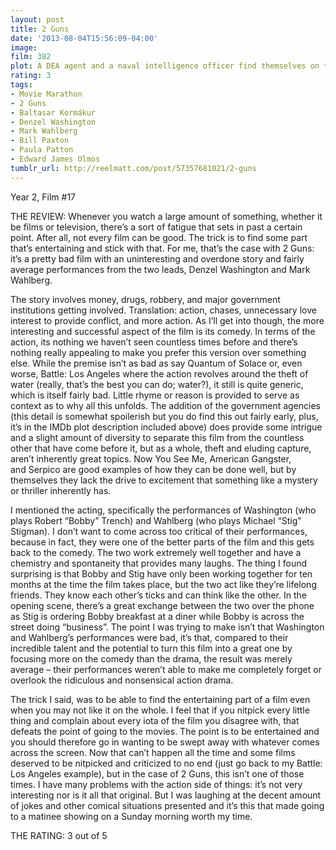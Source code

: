 ```yaml
---
layout: post
title: 2 Guns
date: '2013-08-04T15:56:09-04:00'
image: 
film: 382
plot: A DEA agent and a naval intelligence officer find themselves on the run after a botched attempt to infiltrate a drug cartel. While fleeing, they learn the secret of their shaky alliance - Neither knew that the other was an undercover agent.
rating: 3
tags:
- Movie Marathon
- 2 Guns
- Baltasar Kormákur
- Denzel Washington
- Mark Wahlberg
- Bill Paxton
- Paula Patton
- Edward James Olmos
tumblr_url: http://reelmatt.com/post/57357681021/2-guns
---
```


Year 2, Film #17

THE REVIEW: Whenever you watch a large amount of something, whether it be films or television, there’s a sort of fatigue that sets in past a certain point. After all, not every film can be good. The trick is to find some part that’s entertaining and stick with that. For me, that’s the case with 2 Guns: it’s a pretty bad film with an uninteresting and overdone story and fairly average performances from the two leads, Denzel Washington and Mark Wahlberg.

The story involves money, drugs, robbery, and major government institutions getting involved. Translation: action, chases, unnecessary love interest to provide conflict, and more action. As I’ll get into though, the more interesting and successful aspect of the film is its comedy. In terms of the action, its nothing we haven’t seen countless times before and there’s nothing really appealing to make you prefer this version over something else. While the premise isn’t as bad as say Quantum of Solace or, even worse, Battle: Los Angeles where the action revolves around the theft of water (really, that’s the best you can do; water?), it still is quite generic, which is itself fairly bad. Little rhyme or reason is provided to serve as context as to why all this unfolds. The addition of the government agencies (this detail is somewhat spoilerish but you do find this out fairly early, plus, it’s in the IMDb plot description included above) does provide some intrigue and a slight amount of diversity to separate this film from the countless other that have come before it, but as a whole, theft and eluding capture, aren’t inherently great topics. Now You See Me, American Gangster, and Serpico are good examples of how they can be done well, but by themselves they lack the drive to excitement that something like a mystery or thriller inherently has.

I mentioned the acting, specifically the performances of Washington (who plays Robert “Bobby” Trench) and Wahlberg (who plays Michael “Stig” Stigman). I don’t want to come across too critical of their performances, because in fact, they were one of the better parts of the film and this gets back to the comedy. The two work extremely well together and have a chemistry and spontaneity that provides many laughs. The thing I found surprising is that Bobby and Stig have only been working together for ten months at the time the film takes place, but the two act like they’re lifelong friends. They know each other’s ticks and can think like the other. In the opening scene, there’s a great exchange between the two over the phone as Stig is ordering Bobby breakfast at a diner while Bobby is across the street doing “business”. The point I was trying to make isn’t that Washington and Wahlberg’s performances were bad, it’s that, compared to their incredible talent and the potential to turn this film into a great one by focusing more on the comedy than the drama, the result was merely average – their performances weren’t able to make me completely forget or overlook the ridiculous and nonsensical action drama.

The trick I said, was to be able to find the entertaining part of a film even when you may not like it on the whole. I feel that if you nitpick every little thing and complain about every iota of the film you disagree with, that defeats the point of going to the movies. The point is to be entertained and you should therefore go in wanting to be swept away with whatever comes across the screen. Now that can’t happen all the time and some films deserved to be nitpicked and criticized to no end (just go back to my Battle: Los Angeles example), but in the case of 2 Guns, this isn’t one of those times. I have many problems with the action side of things: it’s not very interesting nor is it all that original. But I was laughing at the decent amount of jokes and other comical situations presented and it’s this that made going to a matinee showing on a Sunday morning worth my time. 

THE RATING: 3 out of 5
